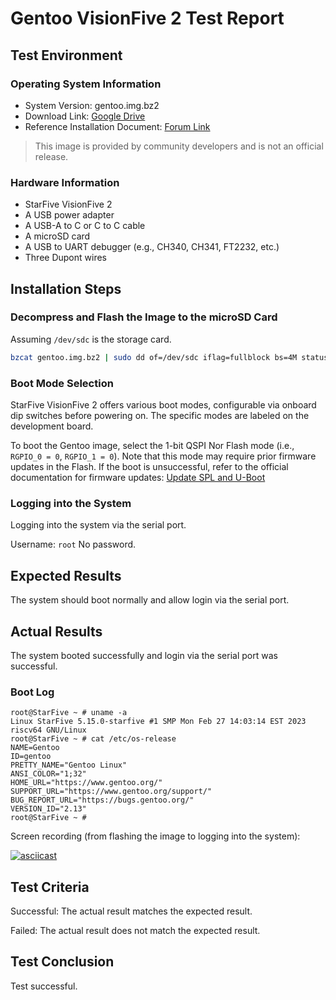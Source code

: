 # Gentoo VisionFive 2 Test Report

## Test Environment

### Operating System Information

- System Version: gentoo.img.bz2
- Download Link: [Google Drive](https://drive.google.com/file/d/10TDsk2FwZDJv3yJvDAfCam5Wf9ibS6Eg/view?usp=sharing)
- Reference Installation Document: [Forum Link](https://forum.rvspace.org/t/experimental-gentoo-image/1807)

> This image is provided by community developers and is not an official release.

### Hardware Information

- StarFive VisionFive 2
- A USB power adapter
- A USB-A to C or C to C cable
- A microSD card
- A USB to UART debugger (e.g., CH340, CH341, FT2232, etc.)
- Three Dupont wires

## Installation Steps

### Decompress and Flash the Image to the microSD Card

Assuming `/dev/sdc` is the storage card.

```bash
bzcat gentoo.img.bz2 | sudo dd of=/dev/sdc iflag=fullblock bs=4M status=progress
```

### Boot Mode Selection

StarFive VisionFive 2 offers various boot modes, configurable via onboard dip switches before powering on. The specific modes are labeled on the development board.

To boot the Gentoo image, select the 1-bit QSPI Nor Flash mode (i.e., `RGPIO_0 = 0`, `RGPIO_1 = 0`). Note that this mode may require prior firmware updates in the Flash. If the boot is unsuccessful, refer to the official documentation for firmware updates: [Update SPL and U-Boot](https://doc.rvspace.org/VisionFive2/Quick_Start_Guide/VisionFive2_QSG/spl_u_boot_0.html)

### Logging into the System

Logging into the system via the serial port.

Username: `root`
No password.

## Expected Results

The system should boot normally and allow login via the serial port.

## Actual Results

The system booted successfully and login via the serial port was successful.

### Boot Log

```log
root@StarFive ~ # uname -a                                                                                                          
Linux StarFive 5.15.0-starfive #1 SMP Mon Feb 27 14:03:14 EST 2023 riscv64 GNU/Linux                                                
root@StarFive ~ # cat /etc/os-release                                                                                               
NAME=Gentoo                                                                                                                         
ID=gentoo                                                                                                                           
PRETTY_NAME="Gentoo Linux"                                                                                                          
ANSI_COLOR="1;32"                                                                                                                   
HOME_URL="https://www.gentoo.org/"                                                                                                  
SUPPORT_URL="https://www.gentoo.org/support/"                                                                                       
BUG_REPORT_URL="https://bugs.gentoo.org/"                                                                                           
VERSION_ID="2.13"                                                                                                                   
root@StarFive ~ #
```

Screen recording (from flashing the image to logging into the system):

[![asciicast](https://asciinema.org/a/HYfHc1I7NtPlUkfSuY7W1cy5e.svg)](https://asciinema.org/a/HYfHc1I7NtPlUkfSuY7W1cy5e)

## Test Criteria

Successful: The actual result matches the expected result.

Failed: The actual result does not match the expected result.

## Test Conclusion

Test successful.
